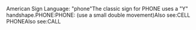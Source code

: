 American Sign Language: "phone"The classic sign for PHONE uses a "Y" handshape.PHONE:PHONE: (use a small double 
	movement)Also see:CELL PHONEAlso see:CALL